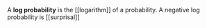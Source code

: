 A **log probability** is the [[logarithm]] of a probability. A negative log probability is [[surprisal]]